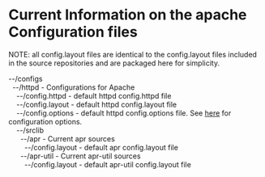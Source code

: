 # Current Information on the apache Configuration files
NOTE: all config.layout files are identical to the config.layout files included in the source repositories and are packaged here for simplicity.<br/>

--/configs<br/>
&nbsp;&nbsp;--/httpd - Configurations for Apache<br/>
&nbsp;&nbsp;&nbsp;&nbsp;--/config.httpd - default httpd config.httpd file<br/>
&nbsp;&nbsp;&nbsp;&nbsp;--/config.layout - default httpd config.layout file<br/>
&nbsp;&nbsp;&nbsp;&nbsp;--/config.options - default httpd config.options file. See [here](docs/CONFIG_OPTIONS.md) for configuration options.<br/>
&nbsp;&nbsp;&nbsp;&nbsp;--/srclib<br/>
&nbsp;&nbsp;&nbsp;&nbsp;&nbsp;&nbsp;--/apr - Current apr sources<br/>
&nbsp;&nbsp;&nbsp;&nbsp;&nbsp;&nbsp;&nbsp;&nbsp;--/config.layout - default apr config.layout file<br/>
&nbsp;&nbsp;&nbsp;&nbsp;&nbsp;&nbsp;--/apr-util - Current apr-util sources<br/>
&nbsp;&nbsp;&nbsp;&nbsp;&nbsp;&nbsp;&nbsp;&nbsp;--/config.layout - default apr-util config.layout file<br/>
